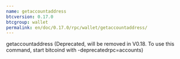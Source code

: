 ```yaml
---
name: getaccountaddress
btcversion: 0.17.0
btcgroup: wallet
permalink: en/doc/0.17.0/rpc/wallet/getaccountaddress/
---
```


getaccountaddress (Deprecated, will be removed in V0.18. To use this command, start bitcoind with -deprecatedrpc=accounts)


